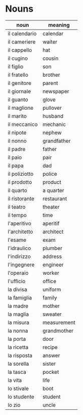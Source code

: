 # Nouns

| noun          | meaning     |
| ------------- | ----------- |
| il calendario | calendar    |
| il cameriere  | waiter      |
| il cappello   | hat         |
| il cugino     | cousin      |
| il figlio     | son         |
| il fratello   | brother     |
| il genitore   | parent      |
| il giornale   | newspaper   |
| il guanto     | glove       |
| il maglione   | pullover    |
| il marito     | husband     |
| il meccanico  | mechanic    |
| il nipote     | nephew      |
| il nonno      | grandfather |
| il padre      | father      |
| il paio       | pair        |
| il papa       | dad         |
| il poliziotto | police      |
| il prodotto   | product     |
| il quarto     | a quarter   |
| il ristorante | restaurant  |
| il teatro     | theater     |
| il tempo      | time        |
| l'aperitivo   | aperitif    |
| l'architetto  | architect   |
| l'esame       | exam        |
| l'idraulico   | plumber     |
| l'indirizzo   | address     |
| l'ingegnere   | engineer    |
| l'operaio     | worker      |
| l'ufficio     | office      |
| la divisa     | uniform     |
| la famiglia   | family      |
| la madre      | mother      |
| la maglia     | sweater     |
| la misura     | measurement |
| la nonna      | grandmother |
| la porta      | door        |
| la ricetta    | recipe      |
| la risposta   | answer      |
| la sorella    | sister      |
| la tasca      | pocket      |
| la vita       | life        |
| lo stivale    | boot        |
| lo studente   | student     |
| lo zio        | uncle       |